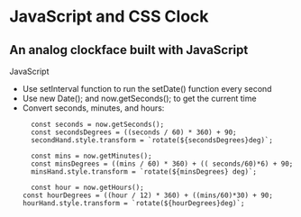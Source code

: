 # JavaScript and CSS Clock

## An analog clockface built with JavaScript

JavaScript
- Use setInterval function to run the setDate() function every second
- Use new Date(); and now.getSeconds(); to get the current time
- Convert seconds, minutes, and hours:
	```
      const seconds = now.getSeconds();
      const secondsDegrees = ((seconds / 60) * 360) + 90;
      secondHand.style.transform = `rotate(${secondsDegrees}deg)`;

      const mins = now.getMinutes();
      const minsDegrees = ((mins / 60) * 360) + (( seconds/60)*6) + 90;
      minsHand.style.transform = `rotate(${minsDegrees} deg)`;

      const hour = now.getHours();
    const hourDegrees = ((hour / 12) * 360) + ((mins/60)*30) + 90;
    hourHand.style.transform = `rotate(${hourDegrees}deg)`;
    ```